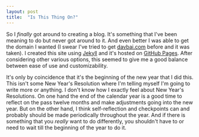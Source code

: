 ```yaml
---
layout: post
title:  "Is This Thing On?"
---
```


So I _finally_ got around to creating a blog. It's something that I've been meaning to do but never got around to it. And even better I was able to get the domain I wanted (I swear I've tried to get [davbai.com](http://www.davbai.com) before and it was taken). I created this site using [Jekyll](http://www.http://jekyllrb.com/) and it's hosted on [GitHub Pages](https://github.com/davbai/davbai.github.io). After considering other various options, this seemed to give me a good balance between ease of use and customizability.

It's only by coincidence that it's the beginning of the new year that I did this. This isn't some New Year's Resolution where I'm telling myself I'm going to write more or anything. I don't know how I exactly feel about New Year's Resolutions. On one hand the end of the calendar year is a good time to reflect on the pass twelve months and make adjustments going into the new year. But on the other hand, I think self-reflection and checkpoints can and probably should be made periodically  throughout the year. And if there is something that you _really_ want to do differently, you shouldn't have to or need to wait till the beginning of the year to do it.

